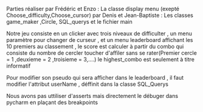 Parties réaliser par Frédéric et Enzo : La classe display menu (exepté Choose_difficulty,Choose_cursor)
                 par Denis et Jean-Baptiste : Les classes game_maker ,Circle, SQL_querys et le fichier main 


Notre jeu consiste en un clicker avec trois niveaux de difficulter , un menu paramètre pour changer de curseur , et un menu leaderboard affichant les 10 premiers au classement ,
le score est calculer à partir du combo qui consiste du nombre de cercler toucher d'affiler sans se rater(Premier cercle = 1 ,deuxieme = 2 ,troisieme = 3,....) le highest_combo est seulement à titre informatif 

Pour modifier son pseudo qui sera afficher dans le leaderboard , il faut modifier l'attribut userName , déffinit dans la classe SQL_Querys

Nous avons pas uttiliser d'asserts mais directement le débuger dans pycharm en plaçant des breakpoints 
